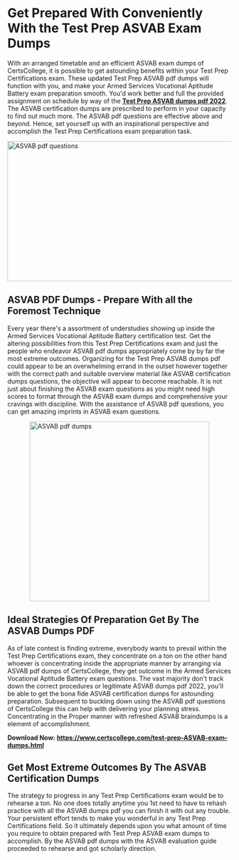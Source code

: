 <h1><strong>Get Prepared With Conveniently With the Test Prep ASVAB Exam Dumps&nbsp;</strong></h1>
<p><span style="font-weight: 400;">With an arranged timetable and an efficient  ASVAB exam dumps of CertsCollege, it is possible to get astounding benefits within your Test Prep Certifications exam. These updated Test Prep ASVAB pdf dumps will function with you, and make your Armed Services Vocational Aptitude Battery exam preparation smooth. You'd work better and full the provided assignment on schedule by way of the <strong><a href="https://www.certscollege.com/test-prep-ASVAB-exam-dumps.html">Test Prep ASVAB dumps pdf 2022</a></strong>. The ASVAB certification dumps are prescribed to perform in your capacity to find out much more. The  ASVAB pdf questions are effective above and beyond. Hence, set yourself up with an inspirational perspective and accomplish the Test Prep Certifications exam preparation task.&nbsp;</span></p>
<p><span style="font-weight: 400;"><img style="display: block; margin-left: auto; margin-right: auto;" src="https://i.ibb.co/CPDK3ps/Yellow-and-Blue-Initiative-Blog-Banner.png" alt="ASVAB pdf questions" width="559" height="315" /></span></p>
<h2><strong>ASVAB PDF Dumps - Prepare With all the Foremost Technique</strong></h2>
<p><span style="font-weight: 400;">Every year there's a assortment of understudies showing up inside the Armed Services Vocational Aptitude Battery certification test. Get the altering possibilities from this Test Prep Certifications exam and just the people who endeavor ASVAB pdf dumps appropriately come by by far the most extreme outcomes. Organizing for the Test Prep ASVAB dumps pdf could appear to be an overwhelming errand in the outset however together with the correct path and suitable overview material like ASVAB certification dumps questions, the objective will appear to become reachable. It is not just about finishing the ASVAB exam questions as you might need high scores to format through the ASVAB exam dumps and comprehensive your cravings with discipline. With the assistance of ASVAB pdf questions, you can get amazing imprints in ASVAB exam questions.</span></p>
<p><span style="font-weight: 400;"><a href="https://tinyurl.com/3ba3fmpj"><img style="display: block; margin-left: auto; margin-right: auto;" src="https://i.ibb.co/9tMrhdY/Teacher-Appreciation-Invitation.png" alt="ASVAB pdf dumps " width="404" height="404" /></a></span></p>
<h2><strong>Ideal Strategies Of Preparation Get By The ASVAB Dumps PDF</strong></h2>
<p><span style="font-weight: 400;">As of late contest is finding extreme, everybody wants to prevail within the Test Prep Certifications exam, they concentrate on a ton on the other hand whoever is concentrating inside the appropriate manner by arranging via ASVAB pdf dumps of CertsCollege, they get outcome in the Armed Services Vocational Aptitude Battery exam questions. The vast majority don't track down the correct procedures or legitimate ASVAB dumps pdf 2022, you'll be able to get the bona fide ASVAB certification dumps for astounding preparation. Subsequent to buckling down using the  ASVAB pdf questions of CertsCollege this can help with delivering your planning stress. Concentrating in the Proper manner with refreshed ASVAB braindumps is a element of accomplishment.</span></p>
<p><span style="font-weight: 400;"><strong>Download Now: <a href="https://www.certscollege.com/test-prep-ASVAB-exam-dumps.html">https://www.certscollege.com/test-prep-ASVAB-exam-dumps.html</a></strong></span></p>
<h2><strong>Get Most Extreme Outcomes By The ASVAB Certification Dumps</strong></h2>
<p><span style="font-weight: 400;">The strategy to progress in any Test Prep Certifications exam would be to rehearse a ton. No one does totally anytime you 1st need to have to rehash practice with all the ASVAB dumps pdf you can finish it with out any trouble. Your persistent effort tends to make you wonderful in any Test Prep Certifications field. So it ultimately depends upon you what amount of time you require to obtain prepared with Test Prep ASVAB exam dumps to accomplish. By the ASVAB pdf dumps with the ASVAB evaluation guide proceeded to rehearse and got scholarly direction.</span></p>
